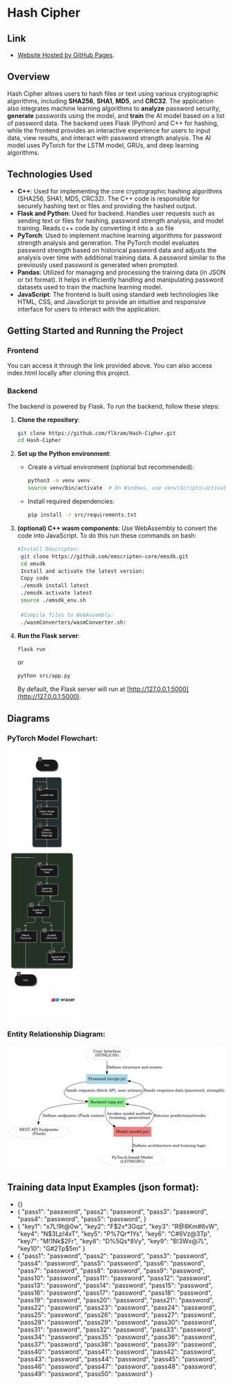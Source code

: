 # Hash Cipher

## Link
- [Website Hosted by GitHub Pages](https://flkram.github.io/Hash-Cipher/).

## Overview
Hash Cipher allows users to hash files or text using various cryptographic algorithms, including **SHA256**, **SHA1**, **MD5**, and **CRC32**. The application also integrates machine learning algorithms to **analyze** password security, **generate** passwords using the model, and **train** the AI model based on a list of password data. The backend uses Flask (Python) and C++ for hashing, while the frontend provides an interactive experience for users to input data, view results, and interact with password strength analysis. The AI model uses PyTorch for the LSTM model, GRUs, and deep learning algorithms. 

## Technologies Used

- **C++**: Used for implementing the core cryptographic hashing algorithms (SHA256, SHA1, MD5, CRC32). The C++ code is responsible for securely hashing text or files and providing the hashed output.
- **Flask and Python**: Used for backend. Handles user requests such as sending text or files for hashing, password strength analysis, and model training. Reads c++ code by converting it into a .so file
- **PyTorch**: Used to implement machine learning algorithms for password strength analysis and generation. The PyTorch model evaluates password strength based on historical password data and adjusts the analysis over time with additional training data. A password similar to the previously used password is generated when prompted.
- **Pandas**: Utilized for managing and processing the training data (in JSON or txt format). It helps in efficiently handling and manipulating password datasets used to train the machine learning model.
- **JavaScript**: The frontend is built using standard web technologies like HTML, CSS, and JavaScript to provide an intuitive and responsive interface for users to interact with the application.


## Getting Started and Running the Project

### Frontend

You can access it through the link provided above. You can also access index.html locally after cloning this project.

### Backend

The backend is powered by Flask. To run the backend, follow these steps:

1. **Clone the repository**:
   ```bash
   git clone https://github.com/flkram/Hash-Cipher.git
   cd Hash-Cipher
   ```

2. **Set up the Python environment**:
   - Create a virtual environment (optional but recommended):
     ```bash
     python3 -m venv venv
     source venv/bin/activate  # On Windows, use venv\Scripts\activate
     ```
   - Install required dependencies:
     ```bash
     pip install -r src/requirements.txt
     ```

3. **(optional) C++ wasm components**:
   Use WebAssembly to convert the code into JavaScript. To do this run these commands on bash:
   ```bash
   #Install Emscripten:
    git clone https://github.com/emscripten-core/emsdk.git
    cd emsdk
    Install and activate the latest version:
    Copy code
    ./emsdk install latest
    ./emsdk activate latest
    source ./emsdk_env.sh

    #Compile files to WebAssembly:
    ./wasmConverters/wasmConverter.sh:
    ```
    
4. **Run the Flask server**:
   ```bash
   flask run
   ```
   or
   ```bash
   python src/app.py
   ```

   By default, the Flask server will run at [http://127.0.0.1:5000](http://127.0.0.1:5000).


## Diagrams

  ### PyTorch Model Flowchart:
   
  ![Diagram](diagrams/Model_Flowchart_Diagram.png)

  ### Entity Relationship Diagram:

  ![Diagram](diagrams/Entity_Relationship_Diagram.png)

  
## Training data Input Examples (json format):
- {}
- {
  "pass1": "password",
  "pass2": "password",
  "pass3": "password",
  "pass4": "password",
  "pass5": "password",
  }
- {
  "key1": "x7L!9t@0w",
  "key2": "F$2v*3Gqz",
  "key3": "R@8Km#6vW",
  "key4": "N$3Lp!4xT",
  "key5": "P%7Qr*1Ys",
  "key6": "C#6Vz@3Tp",
  "key7": "M!1Nk$2Fr",
  "key8": "D%5Qs*8Vy",
  "key9": "B!3Wx@7L",
  "key10": "G#2Tp$5m"
  }
-  {
  "pass1": "password",
  "pass2": "password",
  "pass3": "password",
  "pass4": "password",
  "pass5": "password",
  "pass6": "password",
  "pass7": "password",
  "pass8": "password",
  "pass9": "password",
  "pass10": "password",
  "pass11": "password",
  "pass12": "password",
  "pass13": "password",
  "pass14": "password",
  "pass15": "password",
  "pass16": "password",
  "pass17": "password",
  "pass18": "password",
  "pass19": "password",
  "pass20": "password",
  "pass21": "password",
  "pass22": "password",
  "pass23": "password",
  "pass24": "password",
  "pass25": "password",
  "pass26": "password",
  "pass27": "password",
  "pass28": "password",
  "pass29": "password",
  "pass30": "password",
  "pass31": "password",
  "pass32": "password",
  "pass33": "password",
  "pass34": "password",
  "pass35": "password",
  "pass36": "password",
  "pass37": "password",
  "pass38": "password",
  "pass39": "password",
  "pass40": "password",
  "pass41": "password",
  "pass42": "password",
  "pass43": "password",
  "pass44": "password",
  "pass45": "password",
  "pass46": "password",
  "pass47": "password",
  "pass48": "password",
  "pass49": "password",
  "pass50": "password"
}
